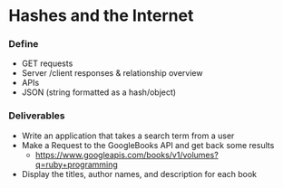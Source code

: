 # Hashes and the Internet

### Define

* GET requests
* Server /client responses & relationship overview
* APIs
* JSON (string formatted as a hash/object)

### Deliverables

* Write an application that takes a search term from a user
* Make a Request to the GoogleBooks API and get back some results
  * https://www.googleapis.com/books/v1/volumes?q=ruby+programming
* Display the titles, author names, and description for each book
